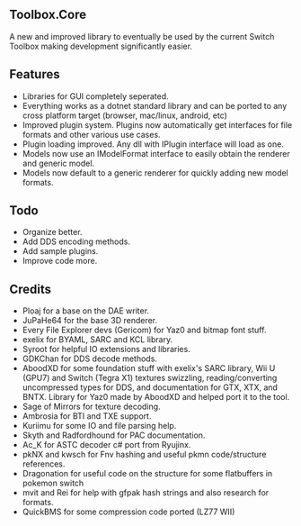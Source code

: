 ## Toolbox.Core
A new and improved library to eventually be used by the current Switch Toolbox making development significantly easier.

## Features
- Libraries for GUI completely seperated.
- Everything works as a dotnet standard library and can be ported to any cross platform target (browser, mac/linux, android, etc)
- Improved plugin system. Plugins now automatically get interfaces for file formats and other various use cases.
- Plugin loading improved. Any dll with IPlugin interface will load as one.
- Models now use an IModelFormat interface to easily obtain the renderer and generic model. 
- Models now default to a generic renderer for quickly adding new model formats.

## Todo
- Organize better.
- Add DDS encoding methods.
- Add sample plugins.
- Improve code more.

## Credits

- Ploaj for a base on the DAE writer.
- JuPaHe64 for the base 3D renderer.
- Every File Explorer devs (Gericom) for Yaz0 and bitmap font stuff.
- exelix for BYAML, SARC and KCL library.
- Syroot for helpful IO extensions and libraries.
- GDKChan for DDS decode methods.
- AboodXD for some foundation stuff with exelix's SARC library, Wii U (GPU7) and Switch (Tegra X1) textures swizzling, reading/converting uncompressed types for DDS, and documentation for GTX, XTX, and BNTX. Library for Yaz0 made by AboodXD and helped port it to the tool.
- Sage of Mirrors for texture decoding. 
- Ambrosia for BTI and TXE support.
- Kuriimu for some IO and file parsing help.
- Skyth and Radfordhound for PAC documentation.
- Ac_K for ASTC decoder c# port from Ryujinx. 
- pkNX and kwsch for Fnv hashing and useful pkmn code/structure references.
- Dragonation for useful code on the structure for some flatbuffers in pokemon switch
- mvit and Rei for help with gfpak hash strings and also research for formats.
- QuickBMS for some compression code ported (LZ77 WII)
